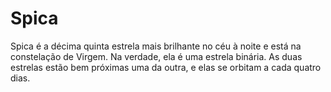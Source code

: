 # Spica

Spica é a décima quinta estrela mais brilhante no céu à noite e está na
constelação de Virgem. Na verdade, ela é uma estrela binária. As duas estrelas
estão bem próximas uma da outra, e elas se orbitam a cada quatro dias.
